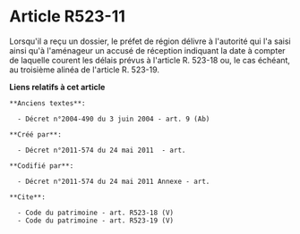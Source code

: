 # Article R523-11

Lorsqu'il a reçu un dossier, le préfet de région délivre à l'autorité qui l'a saisi ainsi qu'à l'aménageur un accusé de
réception indiquant la date à compter de laquelle courent les délais prévus à l'article R. 523-18 ou, le cas échéant, au
troisième alinéa de l'article R. 523-19.

**Liens relatifs à cet article**

	**Anciens textes**:

	  - Décret n°2004-490 du 3 juin 2004 - art. 9 (Ab)

	**Créé par**:

	  - Décret n°2011-574 du 24 mai 2011  - art.

	**Codifié par**:

	  - Décret n°2011-574 du 24 mai 2011 Annexe - art.

	**Cite**:

	  - Code du patrimoine - art. R523-18 (V)
	  - Code du patrimoine - art. R523-19 (V)
